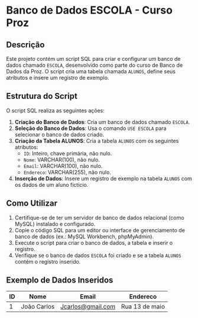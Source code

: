 # Banco de Dados ESCOLA - Curso Proz

## Descrição
Este projeto contém um script SQL para criar e configurar um banco de dados chamado `ESCOLA`, desenvolvido como parte do curso de Banco de Dados da Proz. O script cria uma tabela chamada `ALUNOS`, define seus atributos e insere um registro de exemplo.

## Estrutura do Script
O script SQL realiza as seguintes ações:

1. **Criação do Banco de Dados**: Cria um banco de dados chamado `ESCOLA`.
2. **Seleção do Banco de Dados**: Usa o comando `USE ESCOLA` para selecionar o banco de dados criado.
3. **Criação da Tabela ALUNOS**: Cria a tabela `ALUNOS` com os seguintes atributos:
   - `ID`: Inteiro, chave primária, não nulo.
   - `Nome`: VARCHAR(100), não nulo.
   - `Email`: VARCHAR(100), não nulo.
   - `Endereco`: VARCHAR(255), não nulo.
4. **Inserção de Dados**: Insere um registro de exemplo na tabela `ALUNOS` com os dados de um aluno fictício.

## Como Utilizar
1. Certifique-se de ter um servidor de banco de dados relacional (como MySQL) instalado e configurado.
2. Copie o código SQL para um editor ou interface de gerenciamento de banco de dados (ex.: MySQL Workbench, phpMyAdmin).
3. Execute o script para criar o banco de dados, a tabela e inserir o registro.
4. Verifique se o banco de dados `ESCOLA` foi criado e se a tabela `ALUNOS` contém o registro inserido.

## Exemplo de Dados Inseridos
| ID  | Nome        | Email              | Endereco       |
|-----|-------------|--------------------|----------------|
| 1   | João Carlos | Jcarlos@gmail.com  | Rua 13 de maio |

